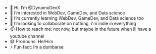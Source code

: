 - 👋 Hi, I’m @DynamoDevX
- 👀 I’m interested in WebDev, GameDev, and Data science
- 🌱 I’m currently learning WebDev, GameDev, and Data science too
- 💞️ I’m looking to collaborate on nothing, i'm indie in everything
- 📫 How to reach me: not now, but maybe in the future when ill have a youtube channel
- 😄 Pronouns: He/Him
- ⚡ Fun fact: im a dumbarse
